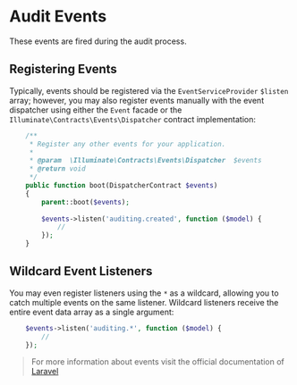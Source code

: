 # Audit Events

These events are fired during the audit process.

## Registering Events

Typically, events should be registered via the `EventServiceProvider` `$listen` array; however, you may also register events manually with the event dispatcher using either the `Event` facade or the `Illuminate\Contracts\Events\Dispatcher` contract implementation:

```php
    /**
     * Register any other events for your application.
     *
     * @param  \Illuminate\Contracts\Events\Dispatcher  $events
     * @return void
     */
    public function boot(DispatcherContract $events)
    {
        parent::boot($events);
    
        $events->listen('auditing.created', function ($model) {
            //
        });
    }
```
## Wildcard Event Listeners

You may even register listeners using the `*` as a wildcard, allowing you to catch multiple events on the same listener. Wildcard listeners receive the entire event data array as a single argument:

```php
    $events->listen('auditing.*', function ($model) {
        //
    });
```

> For more information about events visit the official documentation of [Laravel](https://laravel.com/docs/5.2/events)
